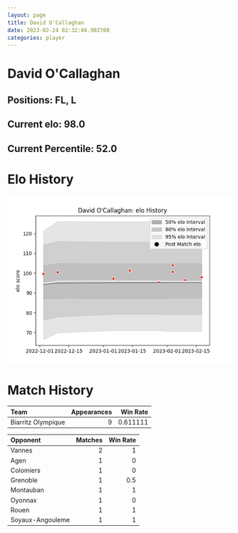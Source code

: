 ```yaml
---  
layout: page  
title: David O'Callaghan  
date: 2023-02-24 02:32:04.902708  
categories: player  
---
```

# David O'Callaghan

## Positions: FL, L

## Current elo: 98.0

## Current Percentile: 52.0

# Elo History


![elo history](history_DavidO'Callaghan.png)
# Match History


| Team               |   Appearances |   Win Rate |
|:-------------------|--------------:|-----------:|
| Biarritz Olympique |             9 |   0.611111 |

| Opponent         |   Matches |   Win Rate |
|:-----------------|----------:|-----------:|
| Vannes           |         2 |        1   |
| Agen             |         1 |        0   |
| Colomiers        |         1 |        0   |
| Grenoble         |         1 |        0.5 |
| Montauban        |         1 |        1   |
| Oyonnax          |         1 |        0   |
| Rouen            |         1 |        1   |
| Soyaux-Angouleme |         1 |        1   |